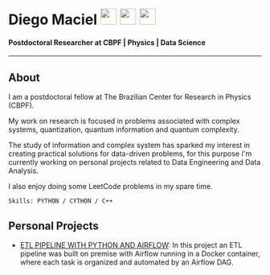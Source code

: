 # Diego Maciel [<img height="32" width="32" src="https://simpleicons.vercel.app/github/00FF00"/>](https://github.com/Dieg0Maciel)  [<img height="32" width="32" src="https://simpleicons.vercel.app/linkedin/00FF00"/>](https://www.linkedin.com/in/diego-noguera-maciel-9709a8229/)  [<img height="32" width="32" src="https://simpleicons.vercel.app/leetcode/00FF00"/>](https://leetcode.com/dieg0maci3l/)
#### Postdoctoral Researcher at CBPF | Physics | Data Science
------


## About

I am a postdoctoral fellow at The Brazilian Center for Research in Physics (CBPF).

My work on research is focused in problems associated with complex systems, quantization, quantum information and quantum complexity.

The study of information and complex system has sparked my interest in creating practical solutions for data-driven problems, for this purpose I'm currently working on personal projects related to Data Engineering and Data Analysis.

I also enjoy doing some LeetCode problems in my spare time.

``Skills: PYTHON / CYTHON / C++`` 

## Personal Projects

* [ETL PIPELINE WITH PYTHON AND AIRFLOW](https://github.com/Dieg0Maciel/etl_pipeline_with_python_and_airflow): In this project an ETL pipeline was built on premise with Airflow running in a Docker container, where each task is organized and automated by an Airflow DAG.

